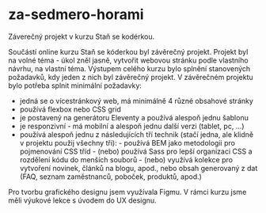 # za-sedmero-horami

Záverečný projekt v kurzu Staň se kodérkou.

Součástí online kurzu Staň se kóderkou byl závěrečný projekt. Projekt byl na volné téma - úkol zněl jasně, vytvořit webovou stránku podle vlastního návrhu, 
na vlastní téma. Výstupem celého kurzu bylo splnění stanovených požadavků, kdy jeden z nich byl závěrečný projekt. V závěrečném projektu bylo potřeba splnit minimální požadavky:

  - jedná se o vícestránkový web, má minimálně 4 různé obsahové stránky
  - používá flexbox nebo CSS grid
  - je postavený na generátoru Eleventy a používá alespoň jednu šablonu
  - je responzivní - má mobilní a alespoň jednu další verzi (tablet, pc, …)
  - používá alespoň jednu z následujících tří technik (stačí jedna, ale klidně v projektu použij všechny tři):
        - používá BEM jako metodologii pro pojmenování CSS tříd
        - (nebo) používá Sass pro lepší organizaci CSS a rozdělení kódu do menších souborů
        - (nebo) využívá kolekce pro vytvoření novinek, článků na blogu, apod., nebo obsah generovaný z dat (FAQ, seznam zaměstnanců, poboček, produktů, apod.)
  
Pro tvorbu grafického designu jsem využívala Figmu. V rámci kurzu jsme měli výukové lekce s úvodem do UX designu.
